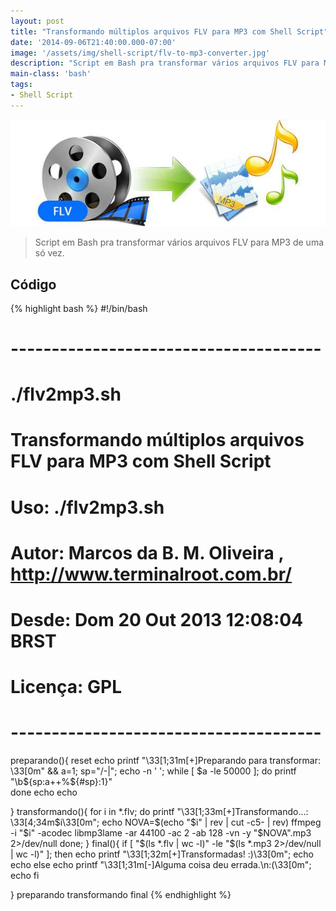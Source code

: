 ```yaml
---
layout: post
title: "Transformando múltiplos arquivos FLV para MP3 com Shell Script"
date: '2014-09-06T21:40:00.000-07:00'
image: '/assets/img/shell-script/flv-to-mp3-converter.jpg'
description: "Script em Bash pra transformar vários arquivos FLV para MP3 de uma só vez."
main-class: 'bash'
tags:
- Shell Script
---
```

![Transformando múltiplos arquivos FLV para MP3 com Shell Script](/assets/img/shell-script/flv-to-mp3-converter.jpg "Transformando múltiplos arquivos FLV para MP3 com Shell Script")

> Script em Bash pra transformar vários arquivos FLV para MP3 de uma só vez.

## Código
{% highlight bash %}
#!/bin/bash
# --------------------------------------
# ./flv2mp3.sh
#
# Transformando múltiplos arquivos FLV para MP3 com Shell Script
#
# Uso: ./flv2mp3.sh
#
#
# Autor: Marcos da B. M. Oliveira , http://www.terminalroot.com.br/
# Desde: Dom 20 Out 2013 12:08:04 BRST 
# Licença: GPL
# --------------------------------------
preparando(){
 reset
 echo
 printf "\33[1;31m[+]Preparando para transformar: \33[0m" &amp;&amp;
 a=1;
 sp="/-\|";
 echo -n ' ';
 while [ $a -le 50000 ];
 do
  printf "\b${sp:a++%${#sp}:1}"     
 done 
 echo
 echo
 
}
transformando(){
for i in *.flv; do 
 printf "\33[1;33m[+]Transformando...: \33[4;34m$i\33[0m";
 echo
 NOVA=$(echo "$i" | rev | cut -c5- | rev)
 ffmpeg -i "$i" -acodec libmp3lame -ar 44100 -ac 2 -ab 128 -vn -y "$NOVA".mp3 2>/dev/null
done;
}
final(){
if [ "$(ls *.flv | wc -l)" -le "$(ls *.mp3 2>/dev/null | wc -l)" ]; then
 echo
 printf "\33[1;32m[+]Transformadas! :)\33[0m";
 echo
 echo
else
 echo
 printf "\33[1;31m[-]Alguma coisa deu errada.\n:(\33[0m";
 echo
fi
 
 
}
preparando
transformando
final
{% endhighlight %}

<script async src="https://pagead2.googlesyndication.com/pagead/js/adsbygoogle.js"></script>

<!-- Informat -->
<ins class="adsbygoogle"
 style="display:block"
 data-ad-client="ca-pub-2838251107855362"
 data-ad-slot="2327980059"
 data-ad-format="auto"
 data-full-width-responsive="true"></ins>

<script>
(adsbygoogle = window.adsbygoogle || []).push({});
</script>

